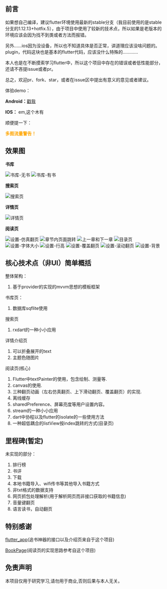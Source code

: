 ## 前言

如果想自己编译，建议flutter环境使用最新的stable分支（我目前使用的是stable分支的1.12.13+hotfix.5），由于项目中使用了较新的技术点，所以如果是老版本的环境应该会因为找不到类或者方法而报错。

另外……ios因为没设备，所以也不知道具体是否正常，讲道理应该没啥问题的。plugin，代码这块也是基本的flutter代码，应该没什么特殊的…………

本人也是在不断摸索学习flutter中，所以这个项目中存在的错误或者低性能部分，还请不吝提issue或者pr。

总之，欢迎pr、fork、star，或者在issue区中提出有意义的意见或者建议。

体验demo：

**Android：**[戳我](https://github.com/lwlizhe/flutter_novel/tree/master/demo/android)

**IOS：** em,这个木有


顺便提一下：

<span style="color:orange;">**多图流量警告！**</span>

## 效果图

**书库**

![书库-无书](https://s2.ax1x.com/2019/12/27/lEzN6K.gif)
![书库-有书](https://s2.ax1x.com/2019/12/27/lEzw0e.gif)

**搜索页**

![搜索页](https://s2.ax1x.com/2019/12/27/lEzrtA.gif)

**详情页**

![详情页](https://s2.ax1x.com/2019/12/27/lVSIbD.gif)

**阅读页**

![设置-仿真翻页](https://s2.ax1x.com/2019/12/27/lEzmlV.gif)
![章节内页面跳转](https://s2.ax1x.com/2019/12/27/lEzg6f.gif)
![上一章和下一章](https://s2.ax1x.com/2019/12/27/lEzIts.gif)
![目录页](https://s2.ax1x.com/2019/12/27/lVppVg.gif)
![设置-字体大小](https://s2.ax1x.com/2019/12/27/lEz8YR.gif)
![设置-行高](https://s2.ax1x.com/2019/12/27/lEzlTJ.gif)
![设置-覆盖翻页](https://s2.ax1x.com/2019/12/27/lEzuOU.gif)
![设置-滚动翻页](https://s2.ax1x.com/2019/12/27/lEzMmF.gif)
![设置-背景](https://s2.ax1x.com/2019/12/27/lVSO2t.gif)


## 核心技术点（非UI）简单概括

整体架构：
1. 基于provider的实现的mvvm思想的模板框架

书库页：
1. 数据库sqflite使用

搜索页
1. rxdart的一种小小应用

详情介绍页
1. 可以折叠展开的text
2. 主题色随图片

阅读页(核心)

1. Flutter中textPainter的使用，包含绘制、测量等.
2. canvas的使用.
3. 三种翻页动画（左右仿真翻页、上下滑动翻页、覆盖翻页）的实现.
4. 离线缓存
5. sharedPreference、屏幕亮度等用户设置内容。
6. stream的一种小小应用
7. dart中协程以及flutter的isolate的一些使用方法
8. 一种超低耦合的listView按index跳转的方式(目录页)

## 里程碑(暂定)

未实现的部分：

1. 排行榜
2. 书评
3. 下载
4. 本地书籍导入、wifi传书等其他导入书籍方式
5. 非txt格式的数据支持
6. 网页抓包处理解析(用于解析网页而非接口获取的书籍信息)
7. 音量键翻页
8. 语言读书，自动翻页

## 特别感谢

[flutter_app](https://github.com/shichunlei/flutter_app)(追书神器的接口以及介绍页来自于这个项目)

[BookPage](https://github.com/AnliaLee/BookPage)(阅读页的实现思路参考自这个项目)

## 免责声明

本项目仅用于研究学习,请勿用于商业,否则后果与本人无关。

